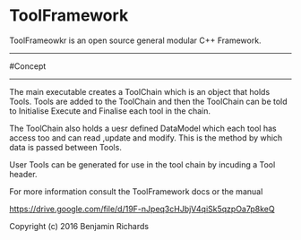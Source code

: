 # ToolFramework

ToolFrameowkr is an open source general modular C++ Framework.

****************************
#Concept
****************************

The main executable creates a ToolChain which is an object that holds Tools. Tools are added to the ToolChain and then the ToolChain can be told to Initialise Execute and Finalise each tool in the chain.

The ToolChain also holds a uesr defined DataModel which each tool has access too and can read ,update and modify. This is the method by which data is passed between Tools.

User Tools can be generated for use in the tool chain by incuding a Tool header.

For more information consult the ToolFramework docs or the manual

https://drive.google.com/file/d/19F-nJpeq3cHJbjV4qiSk5qzpOa7p8keQ


Copyright (c) 2016 Benjamin Richards

